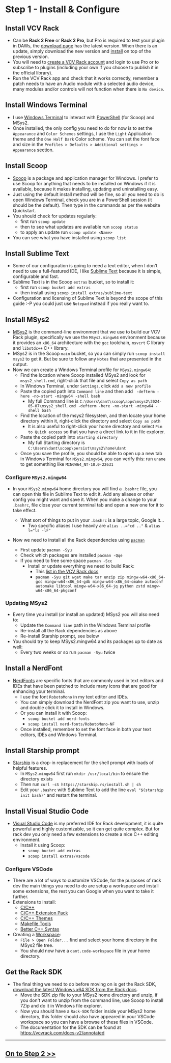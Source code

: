 # Step 1 - Install & Configure

## Install VCV Rack

* Can be **Rack 2 Free** or **Rack 2 Pro**, but Pro is required to test your plugin in DAWs, the
  [download page](https://vcvrack.com/Rack#get) has the latest version. When there is an update,
  simply download the new version and [install](https://vcvrack.com/manual/Installing) on top of the
  previous version.
* You will need to [create a VCV Rack account](https://vcvrack.com/login) and login to use Pro or to
  subscribe to plugins (including your own if you choose to publish it in the official library).
* Run the VCV Rack app and check that it works correctly, remember a patch needs to have an Audio
  module with a selected audio device, many modules and/or controls will not function when there is
  `No device`.

## Install Windows Terminal

* I use [Windows Terminal](https://aka.ms/terminal) to interact with
  [PowerShell](https://en.wikipedia.org/wiki/PowerShell) (for Scoop) and MSys2.
* Once installed, the only config you need to do for now is to set the `Appearance` and
  `Color Schemes` settings, I use the `Light` Application theme and the `One Half Dark` Color
  scheme. You can set the font face and size in the
  `Profiles > Defaults > Additional settings > Appearance` section.

## Install Scoop

* [Scoop](https://scoop.sh/) is a package and application manager for Windows. I prefer to use Scoop
  for anything that needs to be installed on Windows if it is available, because it makes
  installing, updating and uninstalling easy.
* Just using the default install method will be fine, so all you need to do is open Windows
  Terminal, check you are in a PowerShell session (it should be the default). Then type in the
  commands as per the website Quickstart.
* You should check for updates regularly:
  * first run `scoop update`
  * then to see what updates are available run `scoop status`
  * to apply an update run `scoop update <Name>`
* You can see what you have installed using `scoop list`

## Install Sublime Text

* Some of our configuration is going to need a text editor, when I don't need to use a full-featured
  IDE, I like [Sublime Text](https://www.sublimetext.com/) because it is simple, configurable and
  fast.
* Sublime Text is in the Scoop `extras` bucket, so to install it:
  * first run `scoop bucket add extras`
  * then install using `scoop install extras/sublime-text`
* Configuration and licensing of Sublime Text is beyond the scope of this guide :-P you could just
  use `Notepad` instead if you really want to.

## Install MSys2

* [MSys2](https://www.msys2.org/) is the command-line environment that we use to build our VCV Rack
  plugin, specifically we use the `MSys2.mingw64` environment because it provides an `x86_64`
  architecture with the `gcc` toolchain, `msvcrt` C library and `libstdc++` C++ library.
* MSys2 is in the Scoop `main` bucket, so you can simply run `scoop install msys2` to get it. But be
  sure to follow any `Notes` that are presented in the output.
* Now we can create a Windows Terminal profile for `MSys2.mingw64`:
  * Find the location where Scoop installed MSys2 and look for `msys2_shell.cmd`, right-click that
    file and select `Copy as path`
  * In Windows Terminal, under `Settings`, click `Add a new profile`
  * Paste the copied path into `Command line` and then add
    ` -defterm -here -no-start -mingw64 -shell bash`
    * My full Command line is
      `C:\Users\dant\scoop\apps\msys2\2024-05-07\msys2_shell.cmd -defterm -here -no-start -mingw64 -shell bash`
  * Find the location of the msys2 filesystem, and then locate your home directory within it,
    right-click the directory and select `Copy as path`
    * It is also useful to right-click your home directory and select `Pin to Quick access` so that
      you have a direct link to it in file explorer.
  * Paste the copied path into `Starting directory`
    * My full Starting directory is
      `C:\Users\dant\scoop\persist\msys2\home\dant`
  * Once you save the profile, you should be able to open up a new tab in Windows Terminal for
    `MSys2.mingw64`, you can verify this: run `uname` to get something like `MINGW64_NT-10.0-22631`

### Configure `MSys2.mingw64`

* In your `MSys2.mingw64` home directory you will find a `.bashrc` file, you can open this file in
  Sublime Text to edit it. Add any aliases or other config you might want and save it. When you make
  a change to your `.bashrc`, file close your current terminal tab and open a new one for it to take
  effect.
  * What sort of things to put in your `.bashrc` is a large topic, Google it...
    * Two specific aliases I use heavily are `alias ..="cd .."` & `alias l="ls -lF"`

* Now we need to install all the Rack dependencies using [`pacman`](https://devhints.io/pacman)
  * First update `pacman -Syu`
  * Check which packages are installed `pacman -Qqe`
  * If you need to free some space `pacman -Scc`
    * Install or update everything we need to build Rack:
      * This [list in the VCV Rack docs](https://vcvrack.com/manual/Building#Windows)
      * `pacman -Syu git wget make tar unzip zip mingw-w64-x86_64-gcc mingw-w64-x86_64-gdb mingw-w64-x86_64-cmake autoconf automake libtool mingw-w64-x86_64-jq python zstd mingw-w64-x86_64-pkgconf`

### Updating MSys2

* Every time you install (or install an updated) MSys2 you will also need to:
  * Update the `Command line` path in the Windows Terminal profile
  * Re-install all the Rack dependencies as above
  * Re-install Starship prompt, see below
* You should try to keep MSys2.mingw64 and its packages up to date as well:
  * Every two weeks or so run `pacman -Syu` twice

## Install a NerdFont

* [NerdFonts](https://www.nerdfonts.com/) are specific fonts that are commonly used in text editors
  and IDEs that have been patched to include many icons that are good for enhancing your terminal.
  * I use the font `RobotoMono` in my text editor and IDEs.
  * You can simply download the NerdFont zip you want to use, unzip and double click it to install
    in Windows.
  * Or you can install it with Scoop:
    * `scoop bucket add nerd-fonts`
    * `scoop install nerd-fonts/RobotoMono-NF`
  * Once installed, remember to set the font face in both your text editors, IDEs and Windows
    Terminal.

## Install Starship prompt

* [Starship](https://starship.rs/) is a drop-in replacement for the shell prompt with loads of
  helpful features.
  * In `MSys2.mingw64` first run `mkdir /usr/local/bin` to ensure the directory exists
  * Then run `curl -sS https://starship.rs/install.sh | sh`
  * Edit your `.bashrc` with Sublime Text to add the line `eval "$(starship init bash)"` and restart
    the terminal.

## Install Visual Studio Code

* [Visual Studio Code](https://code.visualstudio.com/) is my preferred IDE for Rack development, it
  is quite powerful and highly customizable, so it can get quite complex. But for rack dev you only
  need a few extensions to create a nice C++ editing environment.
  * Install it using Scoop:
    * `scoop bucket add extras`
    * `scoop install extras/vscode`

### Configure VSCode

* There are a lot of ways to customize VSCode, for the purposes of rack dev the main things you need
  to do are setup a workspace and install some extensions, the rest you can Google when you want to
  take it further.
* Extensions to install:
  * [C/C++](https://marketplace.visualstudio.com/items?itemName=ms-vscode.cpptools)
  * [C/C++ Extension Pack](https://marketplace.visualstudio.com/items?itemName=ms-vscode.cpptools-extension-pack)
  * [C/C++ Themes](https://marketplace.visualstudio.com/items?itemName=ms-vscode.cpptools-themes)
  * [Makefile Tools](https://marketplace.visualstudio.com/items?itemName=ms-vscode.makefile-tools)
  * [Better C++ Syntax](https://marketplace.visualstudio.com/items?itemName=jeff-hykin.better-cpp-syntax)
* Creating a [Workspace](https://code.visualstudio.com/docs/editor/workspaces):
  * `File > Open Folder...` find and select your home directory in the MSys2 file tree.
  * You should now have a `dant.code-workspace` file in your home directory.

## Get the Rack SDK

* The final thing we need to do before moving on is get the Rack SDK,
  [download the latest Windows x64 SDK from the Rack docs](https://vcvrack.com/manual/Building#Building-Rack-plugins).
  * Move the SDK zip file to your MSys2 home directory and unzip, if you don't want to unzip from
    the command line, use Scoop to install 7Zip and do it in Windows file explorer.
  * Now you should have a `Rack-SDK` folder inside your MSys2 home directory, this folder should
    also have appeared in your VSCode workspace so you can have a browse of these files in VSCode.
  * The documentation for the SDK can be found at https://vcvrack.com/docs-v2/annotated

---

## [On to Step 2 >>](step_2.md)
